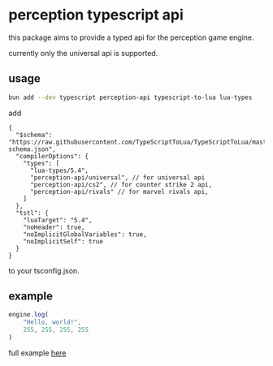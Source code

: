 # perception typescript api

this package aims to provide a typed api for the perception game engine.

currently only the universal api is supported.

## usage

```bash
bun add --dev typescript perception-api typescript-to-lua lua-types
```

add

```json5
{
  "$schema": "https://raw.githubusercontent.com/TypeScriptToLua/TypeScriptToLua/master/tsconfig-schema.json",
  "compilerOptions": {
    "types": [
      "lua-types/5.4",
      "perception-api/universal", // for universal api
      "perception-api/cs2", // for counter strike 2 api,
      "perception-api/rivals" // for marvel rivals api,
    ]
  },
  "tstl": {
    "luaTarget": "5.4",
    "noHeader": true,
    "noImplicitGlobalVariables": true,
    "noImplicitSelf": true
  }
}
```

to your tsconfig.json.

## example

```typescript
engine.log(
    "Hello, world!",
    255, 255, 255, 255
)
```

full example [here](https://github.com/9s/perception-api-example.git)
